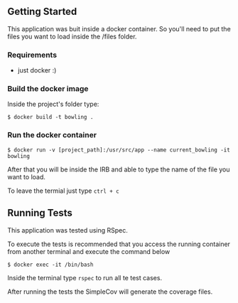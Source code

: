 ## Getting Started

  This application was buit inside a docker container. So you'll need to put the files you want to load inside the /files folder.

### Requirements

- just docker :)

### Build the docker image

Inside the project's folder type:

`$ docker build -t bowling .`

### Run the docker container

`$ docker run -v [project_path]:/usr/src/app --name current_bowling -it bowling`

After that you will be inside the IRB and able to type the name of the file you want to load.

To leave the termial just type `ctrl + c`

## Running Tests

This application was tested using RSpec.

To execute the tests is recommended that you access the running container from another terminal and execute the command below

`$ docker exec -it /bin/bash`

Inside the terminal type `rspec` to run all te test cases.

After running the tests the SimpleCov will generate the coverage files.
